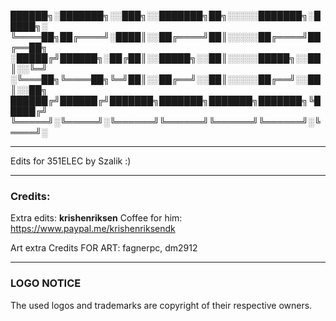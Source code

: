 
██████╗░███████╗░░███╗░░███████╗██╗░░░░░███████╗░█████╗░
╚════██╗██╔════╝░████║░░██╔════╝██║░░░░░██╔════╝██╔══██╗
░█████╔╝██████╗░██╔██║░░█████╗░░██║░░░░░█████╗░░██║░░╚═╝
░╚═══██╗╚════██╗╚═╝██║░░██╔══╝░░██║░░░░░██╔══╝░░██║░░██╗
██████╔╝██████╔╝███████╗███████╗███████╗███████╗╚█████╔╝
╚═════╝░╚═════╝░╚══════╝╚══════╝╚══════╝╚══════╝░╚════╝░

---

Edits for 351ELEC by Szalik :)

---
### Credits: 
Extra edits: **krishenriksen**
Coffee for him: https://www.paypal.me/krishenriksendk

Art extra Credits FOR ART: fagnerpc, dm2912


---
### LOGO NOTICE
The used logos and trademarks are copyright of their respective owners.
